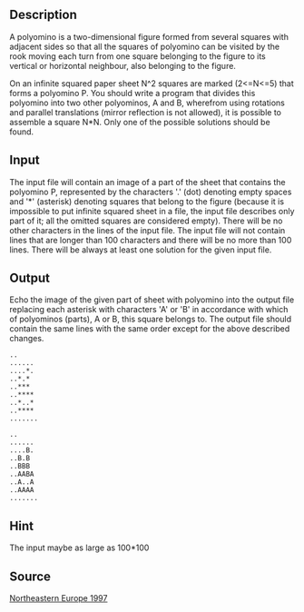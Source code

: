 <h2>Description</h2><p>A polyomino is a two-dimensional figure formed from several squares with adjacent sides so that all the squares of polyomino can be visited by the rook moving each turn from one square belonging to the figure to its vertical or horizontal neighbour, also belonging to the figure. 
</p>
On an infinite squared paper sheet N^2 squares are marked (2&lt;=N&lt;=5) that forms a polyomino P. You should write a program that divides this polyomino into two other polyominos, A and B, wherefrom using rotations and parallel translations (mirror reflection is not allowed), it is possible to assemble a square N*N. Only one of the possible solutions should be found.
<h2>Input</h2><p>The input file will contain an image of a part of the sheet that contains the polyomino P, represented by the characters '.' (dot) denoting empty spaces and '*' (asterisk) denoting squares that belong to the figure (because it is impossible to put infinite squared sheet in a file, the input file describes only part of it; all the omitted squares are considered empty). There will be no other characters in the lines of the input file. The input file will not contain lines that are longer than 100 characters and there will be no more than 100 lines. There will be always at least one solution for the given input file. </p><h2>Output</h2><p>Echo the image of the given part of sheet with polyomino into the output file replacing each asterisk with characters 'A' or 'B' in accordance with which of polyominos (parts), A or B, this square belongs to. The output file should contain the same lines with the same order except for the above described changes. </p><pre><code class="language-input1">..
......
....*.
..*.*
..***
..****
..*..*
..****
.......</code></pre><pre><code class="language-output1">..
......
....B.
..B.B
..BBB
..AABA
..A..A
..AAAA
.......
</code></pre><h2>Hint</h2><p>The input maybe as large as 100*100</p><h2>Source</h2><a href="searchproblem?field=source&amp;key=Northeastern+Europe+1997">Northeastern Europe 1997</a>